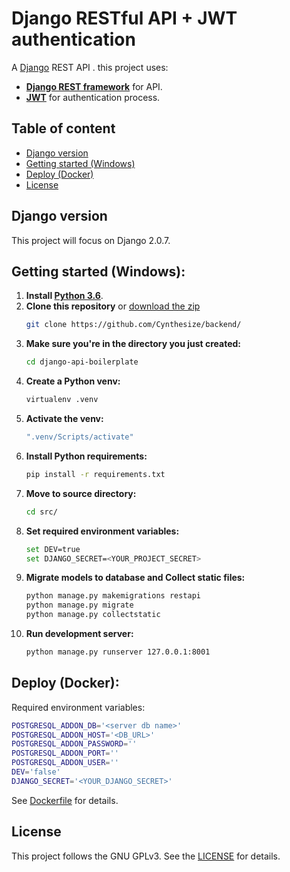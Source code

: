 # Django RESTful API + JWT authentication 

A [Django](https://www.djangoproject.com/) REST API .
this project uses: 
 - **[Django REST framework](http://www.django-rest-framework.org/)** for API.
 - **[JWT](https://jwt.io/)** for authentication process.

## Table of content

- [Django version](#django-version)
- [Getting started (Windows)](#getting-started-windows)
- [Deploy (Docker)](#deploy-docker)
- [License](#license)

## Django version

This project will focus on Django 2.0.7.

## Getting started (Windows):

1. **Install [Python 3.6](https://www.python.org/)**.
2. **Clone this repository** or [download the zip](https://github.com/https://github.com/Cynthesize/backend/archive/master.zip)
    ```bash
    git clone https://github.com/Cynthesize/backend/
    ```
3. **Make sure you're in the directory you just created:**
    ```bash
    cd django-api-boilerplate
    ```
4. **Create a Python venv:**
    ```bash
    virtualenv .venv
    ```
5. **Activate the venv:**
    ```bash
    ".venv/Scripts/activate"
    ```
6. **Install Python requirements:**
    ```bash
    pip install -r requirements.txt
    ```
7. **Move to source directory:**
    ```bash
    cd src/
    ```
8. **Set required environment variables:**
    ```bash
    set DEV=true
    set DJANGO_SECRET=<YOUR_PROJECT_SECRET>
    ```
9. **Migrate models to database and Collect static files:**
    ```bash
    python manage.py makemigrations restapi
    python manage.py migrate
    python manage.py collectstatic
    ```
10. **Run development server:**
    ```bash
    python manage.py runserver 127.0.0.1:8001
    ```

## Deploy (Docker):

Required environment variables:
```bash
POSTGRESQL_ADDON_DB='<server db name>'
POSTGRESQL_ADDON_HOST='<DB_URL>'
POSTGRESQL_ADDON_PASSWORD=''
POSTGRESQL_ADDON_PORT=''
POSTGRESQL_ADDON_USER=''
DEV='false'
DJANGO_SECRET='<YOUR_DJANGO_SECRET>'
```
See [Dockerfile](Dockerfile) for details.

## License

This project follows the GNU GPLv3. See the [LICENSE](LICENSE) for details.
